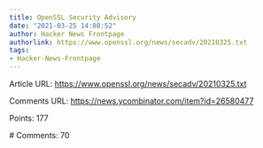 ```yaml
---
title: OpenSSL Security Advisory
date: "2021-03-25 14:08:52"
author: Hacker News Frontpage
authorlink: https://www.openssl.org/news/secadv/20210325.txt
tags:
- Hacker-News-Frontpage
---
```


<p>Article URL: <a href="https://www.openssl.org/news/secadv/20210325.txt">https://www.openssl.org/news/secadv/20210325.txt</a></p>
<p>Comments URL: <a href="https://news.ycombinator.com/item?id=26580477">https://news.ycombinator.com/item?id=26580477</a></p>
<p>Points: 177</p>
<p># Comments: 70</p>
